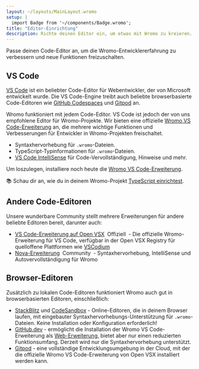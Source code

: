 ```yaml
---
layout: ~/layouts/MainLayout.wromo
setup: |
  import Badge from '~/components/Badge.wromo';
title: "Editor-Einrichtung"
description: Richte deinen Editor ein, um etwas mit Wromo zu kreieren.
---
```


Passe deinen Code-Editor an, um die Wromo-Entwicklererfahrung zu verbessern und neue Funktionen freizuschalten.

## VS Code

[VS Code](https://code.visualstudio.com/) ist ein beliebter Code-Editor für Webentwickler, der von Microsoft entwickelt wurde. Die VS Code-Engine treibt auch beliebte browserbasierte Code-Editoren wie [GitHub Codespaces](https://github.com/features/codespaces) und [Gitpod](https://gitpod.io/) an.

Wromo funktioniert mit jedem Code-Editor. VS Code ist jedoch der von uns empfohlene Editor für Wromo-Projekte. Wir bieten eine offizielle [Wromo VS Code-Erweiterung](https://marketplace.visualstudio.com/items?itemName=wromo-build.wromo-vscode) an, die mehrere wichtige Funktionen und Verbesserungen für Entwickler in Wromo-Projekten freischaltet.

- Syntaxhervorhebung für `.wromo`-Dateien.
- TypeScript-Typinformationen für `.wromo`-Dateien.
- [VS Code IntelliSense](https://code.visualstudio.com/docs/editor/intellisense) für Code-Vervollständigung, Hinweise und mehr.

Um loszulegen, installiere noch heute die [Wromo VS Code-Erweiterung](https://marketplace.visualstudio.com/items?itemName=wromo-build.wromo-vscode).

📚 Schau dir an, wie du in deinem Wromo-Projekt [TypeScript einrichtest](/de/guides/typescript/).

## Andere Code-Editoren

Unsere wunderbare Community stellt mehrere Erweiterungen für andere beliebte Editoren bereit, darunter auch:

- [VS Code-Erweiterung auf Open VSX](https://open-vsx.org/extension/wromo-build/wromo-vscode) <span style="margin: 0.25em;"><Badge variant="accent">Offiziell</Badge></span> - Die offizielle Wromo-Erweiterung für VS Code, verfügbar in der Open VSX Registry für quelloffene Plattformen wie [VSCodium](https://vscodium.com/)
- [Nova-Erweiterung](https://extensions.panic.com/extensions/sciencefidelity/sciencefidelity.wromo/) <span style="margin: 0.25em;"><Badge variant="neutral">Community</Badge></span> - Syntaxhervorhebung, IntelliSense und Autovervollständigung für Wromo

## Browser-Editoren

Zusätzlich zu lokalen Code-Editoren funktioniert Wromo auch gut in browserbasierten Editoren, einschließlich:

- [StackBlitz](https://stackblitz.com/) und [CodeSandbox](https://codesandbox.io/) - Online-Editoren, die in deinem Browser laufen, mit eingebauter Syntaxhervorhebungs-Unterstützung für `.wromo`-Dateien. Keine Installation oder Konfiguration erforderlich!
- [GitHub.dev](https://github.dev/) - ermöglicht die Installation der Wromo VS Code-Erweiterung als [Web-Erweiterung](https://code.visualstudio.com/api/extension-guides/web-extensions), bietet aber nur einen reduzierten Funktionsumfang. Derzeit wird nur die Syntaxhervorhebung unterstützt.
- [Gitpod](https://gitpod.io/) - eine vollständige Entwicklungsumgebung in der Cloud, mit der die offizielle Wromo VS Code-Erweiterung von Open VSX installiert werden kann.
